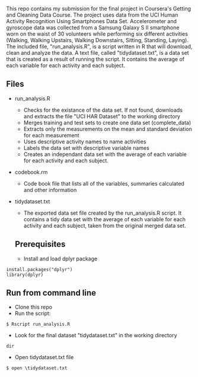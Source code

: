 
This repo contains my submission for the final project in Coursera's Getting and Cleaning Data Course. The project uses data from the UCI Human Activity Recognition Using Smartphones Data Set.  Accelerometer and gyroscope data was collected from a Samsung Galaxy S II smartphone worn on the waist of 30 volunteers while performing six different activities (Walking, Walking Upstairs, Walking Downstairs, Sitting, Standing, Laying).   The included file, "run_analysis.R",  is a script written in R that will download, clean and analyze the data. A text file, called "tidydataset.txt", is a data set that is created as a result of running the script.  It contains the average of each variable for each activity and each subject.  

## Files

* run_analysis.R
  * Checks for the existance of the data set. If not found, downloads and extracts the file "UCI HAR Dataset" to the working directory
  * Merges training and test sets to create one data set (complete_data)
  * Extracts only the measurements on the mean and standard deviation for each measurement
  * Uses descriptive activity names to name activities
  * Labels the data set with descriptive variable names
  * Creates an independant data set with the average of each variable for each activity and each subject. 
  
* codebook.rm
  * Code book file that lists all of the variables, summaries calculated and other information
  
* tidydataset.txt
   * The exported data set file created by the run_analysis.R script.  It contains a tidy data set with the average of each variable for         each activity and each subject, taken from the original merged data set.  
  
  ## Prerequisites
   * Install and load dplyr package
```
install.packages("dplyr")
library(dplyr)
```
   
   ## Run from command line
   * Clone this repo
   * Run the script:
  ```
  $ Rscript run_analysis.R
  ```
   * Look for the final dataset "tidydataset.txt" in the working directory
   ```
   dir
   ``` 
   * Open tidydataset.txt file
   ```
   $ open \tidydataset.txt
   ```

   
 







